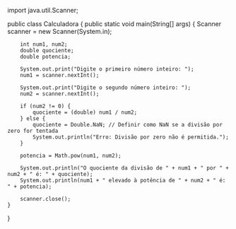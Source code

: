 import java.util.Scanner;

public class Calculadora {
    public static void main(String[] args) {
        Scanner scanner = new Scanner(System.in);

        int num1, num2;
        double quociente;
        double potencia;

        System.out.print("Digite o primeiro número inteiro: ");
        num1 = scanner.nextInt();

        System.out.print("Digite o segundo número inteiro: ");
        num2 = scanner.nextInt();

        if (num2 != 0) {
            quociente = (double) num1 / num2;
        } else {
            quociente = Double.NaN; // Definir como NaN se a divisão por zero for tentada
            System.out.println("Erro: Divisão por zero não é permitida.");
        }

        potencia = Math.pow(num1, num2);

        System.out.println("O quociente da divisão de " + num1 + " por " + num2 + " é: " + quociente);
        System.out.println(num1 + " elevado à potência de " + num2 + " é: " + potencia);

        scanner.close();
    }
}
